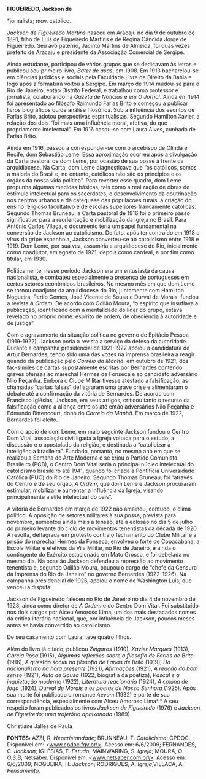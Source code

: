 **FIGUEIREDO, Jackson de**

\*jornalista; mov. católico.

*Jackson de Figueiredo Martins* nasceu em Aracaju no dia 9 de outubro de
1891, filho de Luís de Figueiredo Martins e de Regina Cândida Jorge de
Figueiredo. Seu avô paterno, Jacinto Martins de Almeida, foi duas vezes
prefeito de Aracaju e presidente da Associação Comercial de Sergipe.

Ainda estudante, participou de vários grupos que se dedicavam às letras
e publicou seu primeiro livro, *Bater de asas*, em 1908. Em 1913
bacharelou-se em ciências jurídicas e sociais pela Faculdade Livre de
Direito da Bahia e logo após a formatura voltou a Sergipe. Em março de
1914 mudou-se para o Rio de Janeiro, então Distrito Federal, e trabalhou
como professor e jornalista, colaborando na *Gazeta de Notícias* e em *O
Jornal*. Ainda em 1914 foi apresentado ao filósofo Raimundo Farias Brito
e começou a publicar livros biográficos ou de análise filosófica. Sob a
influência dos escritos de Farias Brito, adotou perspectivas
espiritualistas. Segundo Hamilton Xavier, a relação dos dois “foi mais
uma influência moral, afetiva, do que propriamente intelectual”. Em 1916
casou-se com Laura Alves, cunhada de Farias Brito.

Ainda em 1916, passou a corresponder-se com o arcebispo de Olinda e
Recife, dom Sebastião Leme. Essa aproximação ocorreu após a divulgação
da Carta pastoral de dom Leme, por ocasião de sua posse à frente da
arquidiocese. Na Carta, dom Leme diagnosticava que “os católicos, somos
a maioria do Brasil e, no entanto, católicos não são os princípios e os
órgãos da nossa vida política”. Para reverter esse quadro, dom Leme
propunha algumas medidas básicas, tais como a realização de obras de
estímulo intelectual para os sacerdotes, o desenvolvimento da
doutrinação nos centros urbanos e da catequese das populações rurais, a
criação do ensino religioso facultativo e de escolas superiores
francamente católicas. Segundo Thomas Bruneau, a Carta pastoral de 1916
foi o primeiro passo significativo para a reorientação e mobilização da
Igreja no Brasil. Para Antônio Carlos Vilaça, o documento teria um papel
fundamental na conversão de Jackson ao catolicismo. De fato, após ter
contraído em 1918 o vírus da gripe espanhola, Jackson converteu-se ao
catolicismo entre 1918 e 1919. Dom Leme, por sua vez, assumiria a
arquidiocese do Rio, inicialmente como coadjutor, em agosto de 1921,
depois como cardeal, e por fim como titular, em 1930.

Politicamente, nesse período Jackson era um entusiasta da causa
nacionalista, e combateu especialmente a presença de portugueses em
certos setores econômicos brasileiros. No mesmo mês em que dom Leme se
tornou coadjutor da arquidiocese do Rio, juntamente com Hamilton
Nogueira, Perilo Gomes, José Vicente de Sousa e Durval de Morais, fundou
a revista *A Ordem*. De acordo com Odilão Moura, “o espírito que
insuflava a publicação, identificado com a mentalidade do líder do
grupo, estava revelado no próprio nome: espírito de ordem, de obediência
à autoridade e de justiça”.

Com o agravamento da situação política no governo de Epitácio Pessoa
(1919-1922), Jackson poria a revista a serviço da defesa da autoridade.
Durante a campanha presidencial de 1921-1922 apoiou a candidatura de
Artur Bernardes, tendo sido uma das vozes na imprensa brasileira a
reagir quando da publicação pelo *Correio da Manhã*, em outubro de 1921,
dos fac-símiles de cartas supostamente escritas por Bernardes contendo
graves ofensas ao marechal Hermes da Fonseca e ao candidato adversário
Nilo Peçanha. Embora o Clube Militar tivesse atestado a falsificação, as
chamadas “cartas falsas” deflagraram uma grave crise e alimentaram o
debate até a confirmação da vitória de Bernardes. De acordo com
Francisco Iglésias, Jackson, em seus artigos, criticou tanto o recurso
da falsificação como a aliança entre os até então adversários Nilo
Peçanha e Edmundo Bittencourt, dono do *Correio da Manhã*. Em março de
1922, Bernardes foi eleito.

Com o apoio de dom Leme, em maio seguinte Jackson fundou o Centro Dom
Vital, associação civil ligada à Igreja voltada para o estudo, a
discussão e o apostolado da religião, e destinada a “catolicizar a
inteligência brasileira”. Fundado, portanto, no mesmo ano em que se
realizou a Semana de Arte Moderna e se criou o Partido Comunista
Brasileiro (PCB), o Centro Dom Vital seria o principal núcleo
intelectual do catolicismo brasileiro até 1941, quando foi criada a
Pontifícia Universidade Católica (PUC) do Rio de Janeiro. Segundo Thomas
Bruneau, foi “através do Centro e de seu órgão, *A Ordem*, que dom Leme
e Jackson procuraram estimular, mobilizar e aumentar a influência da
Igreja, visando principalmente a elite intelectual do país”.

A vitória de Bernardes em março de 1922 não amainou, contudo, o clima
político. A oposição de setores militares à sua posse, prevista para
novembro, aumentou ainda mais a tensão, até a eclosão no dia 5 de julho
do primeiro levante do ciclo de movimentos tenentistas da década de
1920. A revolta, deflagrada em protesto contra o fechamento do Clube
Militar e a prisão do marechal Hermes da Fonseca, envolveu o forte de
Copacabana, a Escola Militar e efetivos da Vila Militar, no Rio de
Janeiro, e ainda o contingente do Exército estacionado em Mato Grosso, e
foi debelada no mesmo dia. Na ocasião Jackson defendeu a repressão ao
movimento tenentista e, segundo Odilão Moura, ocupou o cargo de “chefe
da Censura da Imprensa do Rio de Janeiro” no governo Bernardes
(1922-1926). Na campanha presidencial de 1926, apoiou o nome de
Washington Luís, que venceu a disputa.

Jackson de Figueiredo faleceu no Rio de Janeiro no dia 4 de novembro de
1928, ainda como diretor de *A Ordem* e do Centro Dom Vital. Foi
substituído nos dois cargos por Alceu Amoroso Lima, um dos mais
destacados nomes da crítica literária nacional, que, por influência de
Jackson, poucos meses antes se havia convertido ao catolicismo.

De seu casamento com Laura, teve quatro filhos.

Além do livro já citado, publicou *Zíngaros* (1910), *Xavier Marques*
(1913), *Garcia Rosa* (1915), *Algumas reflexões sobre a filosofia de
Farias de Brito* (1916), *A questão social na filosofia de Farias de
Brito* (1919), *Do nacionalismo na hora presente* (1921), *Afirmações*
(1921), *A reação do bom senso* (1921), *Auta de Sousa* (1922, biografia
da poetiza), *Pascal e a inquietação moderna* (1922), *Literatura
reacionária* (1924), *A coluna de fogo* (1924), *Durval de Morais e os
poetas de Nossa Senhora* (1925). Após sua morte foi publicado o romance
*Aevum* (1932) e parte de sua correspondência, especialmente com Alceu
Amoroso Lima*.* A seu respeito foram publicados os livros *Jackson de
Figueiredo* (1976) e *Jackson de Figueiredo: uma trajetória apaixonada*
(1989).

Christiane Jalles de Paula

**FONTES:** AZZI, R. *Neocristandade*; BRUNNEAU, T. *Catolicismo*;
CPDOC. Disponível em: \<www.cpdoc.fgv.br\>. Acesso em: 6/6/2009;
FERNANDES, C. *Jackson*; IGLÉSIAS, F. *Estudo*; MAINWARING, S. *Igreja*;
MOURA, O. *O.S.B*; Netsaber. Disponível em: \<www.netsaber.com.br\>.
Acesso em: 6/6/2009; NOGUEIRA, H. *Jackson*; RODRIGUES, A.
*Igreja*;VILLAÇA, A. *Pensamento*.
